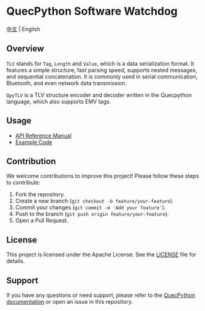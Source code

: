 # QuecPython Software Watchdog

[中文](README_ZH.md) | English

## Overview

`TLV` stands for `Tag`, `Length` and `Value`, which is a data serialization format. It features a simple structure, fast parsing speed, supports nested messages, and sequential concatenation. It is commonly used in serial communication, Bluetooth, and even network data transmission.

`QpyTLV` is a TLV structure encoder and decoder written in the Quecpython language, which also supports EMV tags.

## Usage

- [API Reference Manual](./docs/en/API_Reference.md)
- [Example Code](./code/demo.py)

## Contribution

We welcome contributions to improve this project! Please follow these steps to contribute:

1. Fork the repository.
2. Create a new branch (`git checkout -b feature/your-feature`).
3. Commit your changes (`git commit -m 'Add your feature'`).
4. Push to the branch (`git push origin feature/your-feature`).
5. Open a Pull Request.

## License

This project is licensed under the Apache License. See the [LICENSE](LICENSE) file for details.

## Support

If you have any questions or need support, please refer to the [QuecPython documentation](https://python.quectel.com/doc/en) or open an issue in this repository.